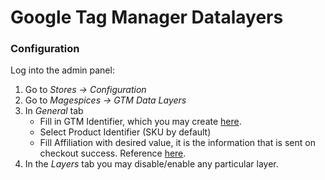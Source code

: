 # Google Tag Manager Datalayers

### Configuration

Log into the admin panel:
1. Go to *Stores -> Configuration*
2. Go to *Magespices -> GTM Data Layers*
3. In *General* tab
    - Fill in GTM Identifier, which you may create [here](https://marketingplatform.google.com/about/tag-manager/).
    - Select Product Identifier (SKU by default)
    - Fill Affiliation with desired value, it is the information that is sent on checkout success. Reference [here](https://developers.google.com/tag-manager/enhanced-ecommerce#purchases).
4. In the *Layers* tab you may disable/enable any particular layer.
